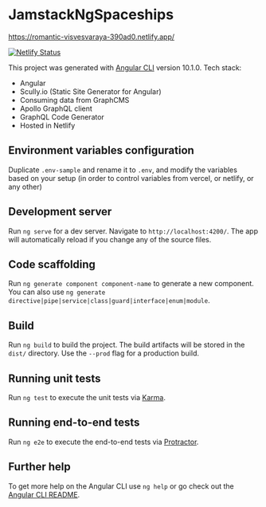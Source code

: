 # JamstackNgSpaceships
https://romantic-visvesvaraya-390ad0.netlify.app/

[![Netlify Status](https://api.netlify.com/api/v1/badges/9dae8fa3-9dc1-4fba-bf9c-903bc44484ed/deploy-status)](https://app.netlify.com/sites/romantic-visvesvaraya-390ad0/deploys)

This project was generated with [Angular CLI](https://github.com/angular/angular-cli) version 10.1.0.
Tech stack:
- Angular
- Scully.io (Static Site Generator for Angular)
- Consuming data from GraphCMS
- Apollo GraphQL client
- GraphQL Code Generator
- Hosted in Netlify

## Environment variables configuration

Duplicate `.env-sample` and rename it to `.env`, and modify the variables based on your setup (in order to control variables from vercel, or netlify, or any other)

## Development server

Run `ng serve` for a dev server. Navigate to `http://localhost:4200/`. The app will automatically reload if you change any of the source files.

## Code scaffolding

Run `ng generate component component-name` to generate a new component. You can also use `ng generate directive|pipe|service|class|guard|interface|enum|module`.

## Build

Run `ng build` to build the project. The build artifacts will be stored in the `dist/` directory. Use the `--prod` flag for a production build.

## Running unit tests

Run `ng test` to execute the unit tests via [Karma](https://karma-runner.github.io).

## Running end-to-end tests

Run `ng e2e` to execute the end-to-end tests via [Protractor](http://www.protractortest.org/).

## Further help

To get more help on the Angular CLI use `ng help` or go check out the [Angular CLI README](https://github.com/angular/angular-cli/blob/master/README.md).
